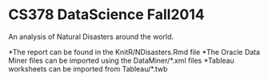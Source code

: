 CS378 DataScience Fall2014
========================
An analysis of Natural Disasters around the world.

*The report can be found in the KnitR/NDisasters.Rmd file
*The Oracle Data Miner files can be imported using the DataMiner/\*.xml files
*Tableau worksheets can be imported from Tableau/\*.twb
